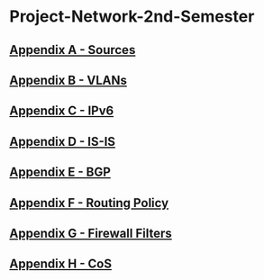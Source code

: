 # Project-Network-2nd-Semester


## [Appendix A - Sources](https://github.com/Helweg/Project-Network-2nd-Semester/blob/master/Appendix%20A/README.md)

## [Appendix B - VLANs](https://github.com/Helweg/Project-Network-2nd-Semester/blob/master/Appendix%20B/README.md)

## [Appendix C - IPv6](https://github.com/Helweg/Project-Network-2nd-Semester/blob/master/Appendix%20C/README.md)

## [Appendix D - IS-IS](hhttps://github.com/Helweg/Project-Network-2nd-Semester/blob/master/Appendix%20D/README.md)

## [Appendix E - BGP](https://github.com/Helweg/Project-Network-2nd-Semester/blob/master/Appendix%20E/README.md)

## [Appendix F - Routing Policy](https://github.com/Helweg/Project-Network-2nd-Semester/blob/master/Appendix%20F/README.md)

## [Appendix G - Firewall Filters](https://github.com/Helweg/Project-Network-2nd-Semester/blob/master/Appendix%20G/README.md)

## [Appendix H - CoS](https://github.com/Helweg/Project-Network-2nd-Semester/blob/master/Appendix%20H/README.md)

